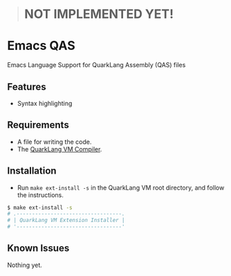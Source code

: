 > # NOT IMPLEMENTED YET!

# Emacs QAS

Emacs Language Support for QuarkLang Assembly (QAS) files

## Features

- Syntax highlighting

<!-- - Code completion -->
<!-- - Linter -->
<!-- - Easy Compilation/Execution -->

## Requirements

- A file for writing the code.
- The [QuarkLang VM Compiler](https://github.com/Sid110307/quarklang-vm).

## Installation

- Run `make ext-install -s` in the QuarkLang VM root directory, and follow the instructions.

```sh
$ make ext-install -s
# .----------------------------------.
# | QuarkLang VM Extension Installer |
# '----------------------------------'
```

## Known Issues

Nothing yet.
